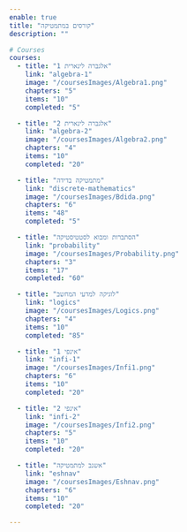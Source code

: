 ```yaml
---
enable: true
title: "קורסים במתמטיקה"
description: ""

# Courses
courses:
  - title: "אלגברה לינארית 1"
    link: "algebra-1"
    image: "/coursesImages/Algebra1.png"
    chapters: "5"
    items: "10"
    completed: "5"

  - title: "אלגברה לינארית 2"
    link: "algebra-2"
    image: "/coursesImages/Algebra2.png"
    chapters: "4"
    items: "10"
    completed: "20"

  - title: "מתמטיקה בדידה"
    link: "discrete-mathematics"
    image: "/coursesImages/Bdida.png"
    chapters: "6"
    items: "48"
    completed: "5"

  - title: "הסתברות ומבוא לסטטיסטיקה"
    link: "probability"
    image: "/coursesImages/Probability.png"
    chapters: "3"
    items: "17"
    completed: "60"

  - title: "לוגיקה למדעי המחשב"
    link: "logics"
    image: "/coursesImages/Logics.png"
    chapters: "4"
    items: "10"
    completed: "85"

  - title: "אינפי 1"
    link: "infi-1"
    image: "/coursesImages/Infi1.png"
    chapters: "6"
    items: "10"
    completed: "20"

  - title: "אינפי 2"
    link: "infi-2"
    image: "/coursesImages/Infi2.png"
    chapters: "5"
    items: "10"
    completed: "20"

  - title: "אשנב למתמטיקה"
    link: "eshnav"
    image: "/coursesImages/Eshnav.png"
    chapters: "6"
    items: "10"
    completed: "20"

---
```

